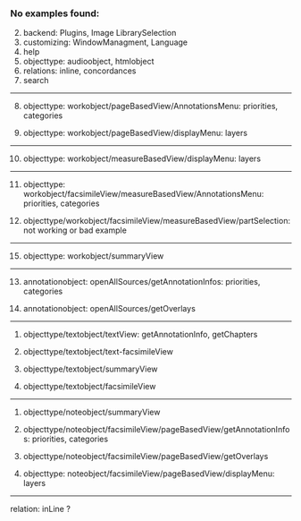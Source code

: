 ### No examples found:
2. backend: Plugins, Image LibrarySelection
3. customizing: WindowManagment, Language
4. help
5. objecttype: audioobject, htmlobject
6. relations: inline, concordances
7. search

---------

8. objecttype: workobject/pageBasedView/AnnotationsMenu: priorities, categories

9. objecttype: workobject/pageBasedView/displayMenu: layers

------

10.  objecttype: workobject/measureBasedView/displayMenu: layers

---------

11. objecttype: workobject/facsimileView/measureBasedView/AnnotationsMenu: priorities, categories


12. objecttype/workobject/facsimileView/measureBasedView/partSelection: not working or bad example

--------

15. objecttype: workobject/summaryView

-----------------

13. annotationobject: openAllSources/getAnnotationInfos: priorities, categories

14. annotationobject: openAllSources/getOverlays

---------

1. objecttype/textobject/textView: getAnnotationInfo, getChapters

2. objecttype/textobject/text-facsimileView
3. objecttype/textobject/summaryView
4. objecttype/textobject/facsimileView

-----------
1. objecttype/noteobject/summaryView
2. objecttype/noteobject/facsimileView/pageBasedView/getAnnotationInfos: priorities, categories

14. objecttype/noteobject/facsimileView/pageBasedView/getOverlays
15. objecttype: noteobject/facsimileView/pageBasedView/displayMenu: layers

---------
relation: inLine ?


